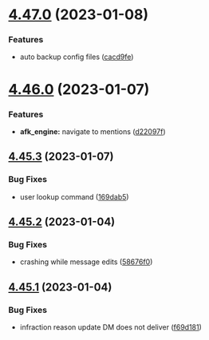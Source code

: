 # [4.47.0](https://github.com/onesoft-sudo/sudobot/compare/v4.46.0...v4.47.0) (2023-01-08)


### Features

* auto backup config files ([cacd9fe](https://github.com/onesoft-sudo/sudobot/commit/cacd9fe21c128164f71cc62fab565047ea8a8adb))



# [4.46.0](https://github.com/onesoft-sudo/sudobot/compare/v4.45.3...v4.46.0) (2023-01-07)


### Features

* **afk_engine:** navigate to mentions ([d22097f](https://github.com/onesoft-sudo/sudobot/commit/d22097ff2e2209c59a0a69e44ae44594affba94f))



## [4.45.3](https://github.com/onesoft-sudo/sudobot/compare/v4.45.2...v4.45.3) (2023-01-07)


### Bug Fixes

* user lookup command ([169dab5](https://github.com/onesoft-sudo/sudobot/commit/169dab52efcc7c9d6f25758e2f842aabceac7192))



## [4.45.2](https://github.com/onesoft-sudo/sudobot/compare/v4.45.1...v4.45.2) (2023-01-04)


### Bug Fixes

* crashing while message edits ([58676f0](https://github.com/onesoft-sudo/sudobot/commit/58676f0315a976a80782c18a941ae5b3a5c6a45b))



## [4.45.1](https://github.com/onesoft-sudo/sudobot/compare/v4.45.0...v4.45.1) (2023-01-04)


### Bug Fixes

* infraction reason update DM does not deliver ([f69d181](https://github.com/onesoft-sudo/sudobot/commit/f69d18190c9ebb8a2bec10af0c6f7709db1c325f))



